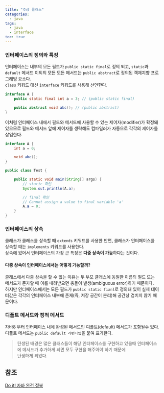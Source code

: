```yaml
---
title: "추상 클래스"
categories:
  - java
tags:
  - java
  - interface
toc: true
---
```


### 인터페이스의 정의와 특징
인터페이스는 내부의 모든 필드가 `public static final`로 정의 되고, `static`과 `default` 메서드 이외의 모든 
모든 메서드는 `public abstract`로 정의된 객체지향 프로그래밍 요소다.  
`class` 키워드 대신 `interface` 키워드를 사용해 선언한다.

```java
interface A {
    public static final int a = 3; // (public static final)

    public abstract void abc(); // (public abstract)
} 
```

이처럼 인터페이스 내에서 필드와 메서드에 사용할 수 있는 제어자(modifier)가 확정돼 있으므로 필드와 메서드 앞에 
제어자를 생략해도 컴파일러가 자동으로 각각의 제어자를 삽입한다.

```java
interface A {
    int a = 0;

    void abc();
}

public class Test {

    public static void main(String[] args) {
        // static 확인
        System.out.println(A.a);

        // final 확인
        // Cannot assign a value to final variable 'a'
        A.a = 0;
    }
}
```

### 인터페이스의 상속
클래스가 클래스를 상속할 때 `extends` 키워드를 사용한 반면, 클래스가 인터페이스를 상속할 때는 `implements` 키워드를 
사용한다.  
상속에 있어서 인터페이스의 가장 큰 특징은 **다중 상속이 가능**하다는 것이다.

#### 다중 상속이 인터페이스에서는 어떻게 가능할까?
클래스에서 다중 상속을 할 수 없는 이유는 두 부모 클래스에 동일한 이름의 필드 또는 메서드가 존자할 때 
이를 내려받으면 충돌이 발생(ambiguous error)하기 때문이다.  
하지만 인터페이스에서는 모든 필드가 `public static fianl`로 정의돼 있어 실제 데이터값은 각각의 인터페이스 
내부에 존재(즉, 저장 공간이 분리)해 공간상 겹치지 않기 때문이다.  

### 디폴트 메서드와 정적 메서드
자바8 부터 인터페이스 내에 완성된 메서드인 디폴트(default) 메서드가 포함될수 있다.  
디폴트 메서드는 `public default 리턴타입`을 붙여 표기한다.

> 탄생된 배경은 많은 클래스들이 해당 인터페이스를 구현하고 있을때 인터페이스에 메서드가 추가하게 되면 모두 구현을 해주어야 하기 때문에  
> 탄생하게 되었다.

## 참조

[Do it! 자바 완전 정복](http://www.yes24.com/Product/Goods/103389317)